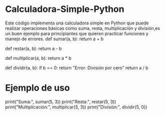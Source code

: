 # Calculadora-Simple-Python
Este código implementa una calculadora simple en Python que puede realizar operaciones básicas como suma, resta, multiplicación y división,es un buen ejemplo para principiantes que quieren practicar funciones y manejo de errores.
def sumar(a, b):
    return a + b

def restar(a, b):
    return a - b

def multiplicar(a, b):
    return a * b

def dividir(a, b):
    if b == 0:
        return "Error: División por cero"
    return a / b

# Ejemplo de uso
print("Suma:", sumar(5, 3))
print("Resta:", restar(5, 3))
print("Multiplicación:", multiplicar(5, 3))
print("División:", dividir(5, 0))
